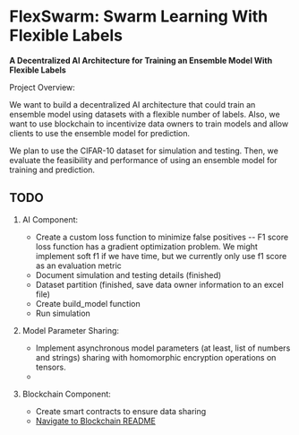 # FlexSwarm: Swarm Learning With Flexible Labels

**A Decentralized AI Architecture for Training an Ensemble Model With Flexible Labels**


Project Overview:

We want to build a decentralized AI architecture that could train an ensemble model using datasets with a flexible number of labels. Also, we want to use blockchain to incentivize data owners to train models and allow clients to use the ensemble model for prediction.

We plan to use the CIFAR-10 dataset for simulation and testing. Then, we evaluate the feasibility and performance of using an ensemble model for training and prediction.


## TODO
1. AI Component:
    * Create a custom loss function to minimize false positives
      -- F1 score loss function has a gradient optimization problem. We might implement soft f1 if we have time, but we currently only use f1 score as an evaluation metric
    * Document simulation and testing details (finished)
    * Dataset partition (finished, save data owner information to an excel file)
    * Create build_model function
    * Run simulation

2. Model Parameter Sharing:
    * Implement asynchronous model parameters (at least, list of numbers and strings) sharing with homomorphic encryption operations on tensors.
    * 

3. Blockchain Component:
    * Create smart contracts to ensure data sharing 
    * [Navigate to Blockchain README](https://github.com/AI-and-Blockchain/F22_Federated_Learning_With_Flexible_Labels/blob/main/Blockchain%20Component/README.md)
